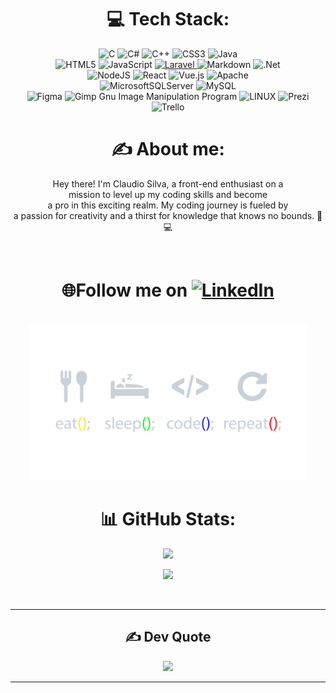 <div align="center">

# 💻 Tech Stack:

![C](https://img.shields.io/badge/c-%2300599C.svg?style=flat&logo=c&logoColor=white) 
![C#](https://img.shields.io/badge/c%23-%23239120.svg?style=flat&logo=c-sharp&logoColor=white) 
![C++](https://img.shields.io/badge/c++-%2300599C.svg?style=flat&logo=c%2B%2B&logoColor=white) 
![CSS3](https://img.shields.io/badge/css3-%231572B6.svg?style=flat&logo=css3&logoColor=white) 
![Java](https://img.shields.io/badge/java-%23ED8B00.svg?style=flat&logo=java&logoColor=white)
  <br>
 ![HTML5](https://img.shields.io/badge/html5-%23E34F26.svg?style=flat&logo=html5&logoColor=white) 
 ![JavaScript](https://img.shields.io/badge/javascript-%23323330.svg?style=flat&logo=javascript&logoColor=%23F7DF1E) 
 [![Laravel](https://img.shields.io/badge/php-%23777BB4.svg?style=flat&logo=php&logoColor=white) ](https://img.shields.io/badge/Laravel-FF2D20?style=for-the-badge&logo=laravel&logoColor=white)
 ![Markdown](https://img.shields.io/badge/markdown-%23000000.svg?style=flat&logo=markdown&logoColor=white) 
 ![.Net](https://img.shields.io/badge/.NET-5C2D91?style=flat&logo=.net&logoColor=white) 
   <br>
 ![NodeJS](https://img.shields.io/badge/node.js-6DA55F?style=flat&logo=node.js&logoColor=white) 
 ![React](https://img.shields.io/badge/react-%2320232a.svg?style=flat&logo=react&logoColor=%2361DAFB) 
 ![Vue.js](https://img.shields.io/badge/vuejs-%2335495e.svg?style=flat&logo=vuedotjs&logoColor=%234FC08D)
  ![Apache](https://img.shields.io/badge/apache-%23D42029.svg?style=flat&logo=apache&logoColor=white) 
    <br>
  ![MicrosoftSQLServer](https://img.shields.io/badge/Microsoft%20SQL%20Sever-CC2927?style=flat&logo=microsoft%20sql%20server&logoColor=white) 
  ![MySQL](https://img.shields.io/badge/mysql-%2300f.svg?style=flat&logo=mysql&logoColor=white) 	
  ![Figma](https://img.shields.io/badge/figma-%23F24E1E.svg?style=flat&logo=figma&logoColor=white) 
  ![Gimp Gnu Image Manipulation Program](https://img.shields.io/badge/Gimp-657D8B?style=flat&logo=gimp&logoColor=FFFFFF) 
  ![LINUX](https://img.shields.io/badge/Linux-FCC624?style=flat&logo=linux&logoColor=black) 
  ![Prezi](https://img.shields.io/badge/Prezi-%23000000.svg?style=flat&logo=Prezi&logoColor=white) 
  ![Trello](https://img.shields.io/badge/Trello-%23026AA7.svg?style=flat&logo=Trello&logoColor=white)
<br>



# ✍️ About me:

Hey there! I'm Claudio Silva, a front-end enthusiast on a 
<br> mission to level up my coding skills and become <br> a pro in this exciting realm. My coding journey is fueled by <br> a passion for creativity and a thirst for knowledge that knows no bounds. 🚀💻

  <br>

# 🌐Follow me on [![LinkedIn](https://img.shields.io/badge/LinkedIn-%230077B5.svg?logo=linkedin&logoColor=white)](https://www.linkedin.com/in/cl%C3%A1udio-silva-83031817a/) 
<br>

<img src="Artboard.png" height="250">


<br>

# 📊 GitHub Stats:
![](https://github-readme-stats.vercel.app/api/top-langs/?username=claudiorsgit&theme=tokyonight&hide_border=false&include_all_commits=true&count_private=true&layout=compact)

![](https://github-readme-streak-stats.herokuapp.com/?user=claudiorsgit&theme=tokyonight&hide_border=false)


<br>



---
## ✍️ Dev Quote
![](https://quotes-github-readme.vercel.app/api?type=horizontal&theme=tokyonight)



---

</div>
